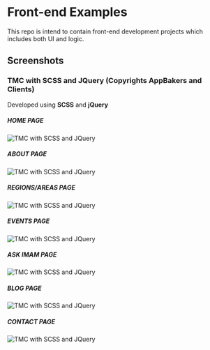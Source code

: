 # Front-end Examples
This repo is intend to contain front-end development projects which includes both UI and logic.

## Screenshots

### TMC with SCSS and JQuery (Copyrights AppBakers and Clients)

Developed using **SCSS** and **jQuery**

##### HOME PAGE
![TMC with SCSS and JQuery](https://github.com/fayyazns/front-end-examples/blob/master/TMC%20with%20SCSS%20and%20JQuery/screenShots/home.page.png)

##### ABOUT PAGE
![TMC with SCSS and JQuery](https://github.com/fayyazns/front-end-examples/blob/master/TMC%20with%20SCSS%20and%20JQuery/screenShots/about.page.png)

##### REGIONS/AREAS PAGE
![TMC with SCSS and JQuery](https://github.com/fayyazns/front-end-examples/blob/master/TMC%20with%20SCSS%20and%20JQuery/screenShots/region-areas.page.png)

##### EVENTS PAGE
![TMC with SCSS and JQuery](https://github.com/fayyazns/front-end-examples/blob/master/TMC%20with%20SCSS%20and%20JQuery/screenShots/events.page.png)

##### ASK IMAM PAGE
![TMC with SCSS and JQuery](https://github.com/fayyazns/front-end-examples/blob/master/TMC%20with%20SCSS%20and%20JQuery/screenShots/ask-imam.page.png)

##### BLOG PAGE
![TMC with SCSS and JQuery](https://github.com/fayyazns/front-end-examples/blob/master/TMC%20with%20SCSS%20and%20JQuery/screenShots/blog.page.png)

##### CONTACT PAGE
![TMC with SCSS and JQuery](https://github.com/fayyazns/front-end-examples/blob/master/TMC%20with%20SCSS%20and%20JQuery/screenShots/contact.page.png)

